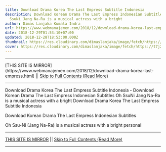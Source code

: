 ```yaml
---
title: Download Drama Korea The Last Empress Subtitle Indonesia
description: Download Korean Drama The Last Empress Indonesian Subtitles Oh
  SsuNi Jang Na-Ra is a musical actress with a bright
author: Dimas Lanjaka Kumala Indra
url: https://www.webmanajemen.com/2018/12/download-drama-korea-last-empress.html
date: 2018-12-29T01:53:10+07:00
updated: 2018-12-28T18:53:00.000Z
thumbnail: https://res.cloudinary.com/dimaslanjaka/image/fetch/https://t7j2r8j8.stackpathcdn.com/wp-content/uploads/2018/11/Download-Drama-Korea-The-Last-Empress-Subtitle-Indonesia-678x381.jpg
cover: https://res.cloudinary.com/dimaslanjaka/image/fetch/https://t7j2r8j8.stackpathcdn.com/wp-content/uploads/2018/11/Download-Drama-Korea-The-Last-Empress-Subtitle-Indonesia-678x381.jpg
---
```


<hr/> [THIS SITE IS MIRROR](https://www.webmanajemen.com/2018/12/download-drama-korea-last-empress.html) || <a href="https://www.webmanajemen.com/2018/12/download-drama-korea-last-empress.html" rel="follow" class="button" id="read-more">Skip to Full Contents (Read More)</a> <hr/> Download Drama Korea The Last Empress Subtitle Indonesia - Download Korean Drama The Last Empress Indonesian Subtitles Oh SsuNi Jang Na-Ra is a musical actress with a bright Download Drama Korea The Last Empress Subtitle Indonesia
  
  
  
  Download Korean Drama The Last Empress Indonesian Subtitles 
  
  Oh Ssu-Ni (Jang Na-Ra) is a musical actress with a bright personal <hr/> [THIS SITE IS MIRROR](https://www.webmanajemen.com/2018/12/download-drama-korea-last-empress.html) || <a href="https://www.webmanajemen.com/2018/12/download-drama-korea-last-empress.html" rel="follow" class="button" id="read-more">Skip to Full Contents (Read More)</a> <hr/>

<script>document.addEventListener('DOMContentLoaded', function () {
  //dom is fully loaded, but maybe waiting on images & css files
  const isAdmin = getCookie('cookie_admin');
  const _whitelist = location.host.includes('dimaslanjaka12');
  if (!isAdmin) {
    if (_whitelist) location.replace('https://www.webmanajemen.com/2018/12/download-drama-korea-last-empress.html');
    console.log("you aren't admin");
  } else {
    console.log('you are admin');
  }
});

/**
 * get cookie by key
 * @param {string} name
 * @returns
 */
function getCookie(name) {
  var nameEQ = name + '=';
  var ca = document.cookie.split(';');
  for (var i = 0; i < ca.length; i++) {
    var c = ca[i];
    while (c.charAt(0) == ' ') c = c.substring(1, c.length);
    if (c.indexOf(nameEQ) == 0) return c.substring(nameEQ.length, c.length);
  }
  return null;
}
</script>